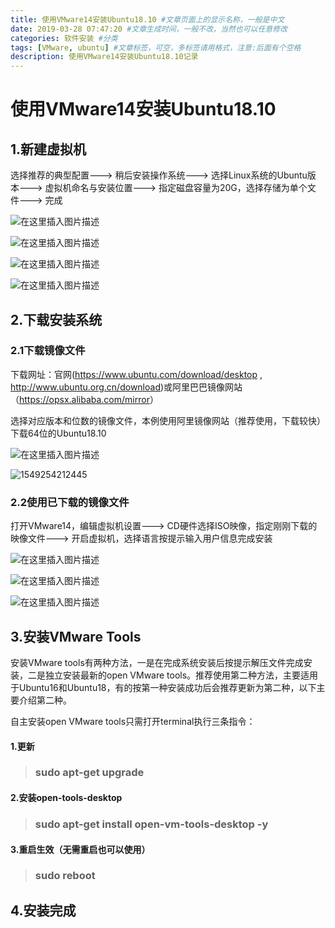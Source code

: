 ```yaml
---
title: 使用VMware14安装Ubuntu18.10 #文章页面上的显示名称，一般是中文
date: 2019-03-28 07:47:20 #文章生成时间，一般不改，当然也可以任意修改
categories: 软件安装 #分类
tags: [VMware, ubuntu] #文章标签，可空，多标签请用格式，注意:后面有个空格
description: 使用VMware14安装Ubuntu18.10记录
---
```


<!--more-->


# 使用VMware14安装Ubuntu18.10

## 1.新建虚拟机

选择推荐的典型配置---> 稍后安装操作系统---> 选择Linux系统的Ubuntu版本---> 虚拟机命名与安装位置---> 指定磁盘容量为20G，选择存储为单个文件---> 完成

![在这里插入图片描述](http://upload-images.jianshu.io/upload_images/7659992-a7cbab7c7011fe30?imageMogr2/auto-orient/strip%7CimageView2/2/w/1240)

![在这里插入图片描述](http://upload-images.jianshu.io/upload_images/7659992-3402873523135db9?imageMogr2/auto-orient/strip%7CimageView2/2/w/1240)

![在这里插入图片描述](http://upload-images.jianshu.io/upload_images/7659992-f6ceb934f56491e7?imageMogr2/auto-orient/strip%7CimageView2/2/w/1240)

![在这里插入图片描述](http://upload-images.jianshu.io/upload_images/7659992-0907ed8a3f4d5f90?imageMogr2/auto-orient/strip%7CimageView2/2/w/1240)



## 2.下载安装系统

### 2.1下载镜像文件

下载网址：官网(https://www.ubuntu.com/download/desktop  , http://www.ubuntu.org.cn/download)或阿里巴巴镜像网站（<https://opsx.alibaba.com/mirror>）

选择对应版本和位数的镜像文件，本例使用阿里镜像网站（推荐使用，下载较快）下载64位的Ubuntu18.10

![在这里插入图片描述](http://upload-images.jianshu.io/upload_images/7659992-eae4660fc9fe0452?imageMogr2/auto-orient/strip%7CimageView2/2/w/1240)

![1549254212445](http://upload-images.jianshu.io/upload_images/7659992-dcf12c0ebe12d2fc?imageMogr2/auto-orient/strip%7CimageView2/2/w/1240)

### 2.2使用已下载的镜像文件

打开VMware14，编辑虚拟机设置---> CD硬件选择ISO映像，指定刚刚下载的映像文件---> 开启虚拟机，选择语言按提示输入用户信息完成安装

![在这里插入图片描述](http://upload-images.jianshu.io/upload_images/7659992-c9dcbdd43b5ceb25?imageMogr2/auto-orient/strip%7CimageView2/2/w/1240)

![在这里插入图片描述](http://upload-images.jianshu.io/upload_images/7659992-af0c5e0355e64fba?imageMogr2/auto-orient/strip%7CimageView2/2/w/1240)

![在这里插入图片描述](http://upload-images.jianshu.io/upload_images/7659992-a3b832e8e98ab4c3?imageMogr2/auto-orient/strip%7CimageView2/2/w/1240)



## 3.安装VMware Tools

安装VMware tools有两种方法，一是在完成系统安装后按提示解压文件完成安装，二是独立安装最新的open VMware tools。推荐使用第二种方法，主要适用于Ubuntu16和Ubuntu18，有的按第一种安装成功后会推荐更新为第二种，以下主要介绍第二种。

自主安装open VMware tools只需打开terminal执行三条指令：

#### 1.更新

>   ### sudo apt-get upgrade

#### 2.安装open-tools-desktop

>   ### sudo apt-get install open-vm-tools-desktop -y

#### 3.重启生效（无需重启也可以使用）

>   ### sudo reboot



## 4.安装完成
